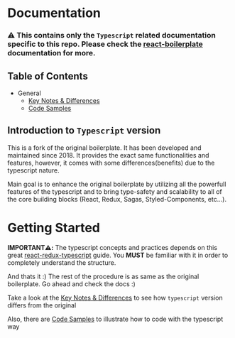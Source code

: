 # Documentation

### ⚠️ This contains only the `Typescript` related documentation specific to this repo. Please check the [react-boilerplate](https://github.com/react-boilerplate/react-boilerplate) documentation for more.

## Table of Contents

- General
  - [Key Notes & Differences](general/key-notes.md)
  - [Code Samples](general/code-samples.md)

## Introduction to `Typescript` version

This is a fork of the original boilerplate. It has been developed and maintained since 2018. It provides the exact same functionalities and features, however, it comes with some differences(benefits) due to the typescript nature.

Main goal is to enhance the original boilerplate by utilizing all the powerfull features of the typescript and to bring type-safety and scalability to all of the core building blocks (React, Redux, Sagas, Styled-Components, etc...).

# Getting Started

**IMPORTANT⚠️:** The typescript concepts and practices depends on this great [react-redux-typescript](https://github.com/piotrwitek/react-redux-typescript-guide) guide. You **MUST** be familiar with it in order to completely understand the structure.

And thats it :) The rest of the procedure is as same as the original boilerplate. Go ahead and check the docs :)

Take a look at the [Key Notes & Differences](general/key-notes.md) to see how `typescript` version differs from the original

Also, there are [Code Samples](general/code-samples.md) to illustrate how to code with the typescript way
